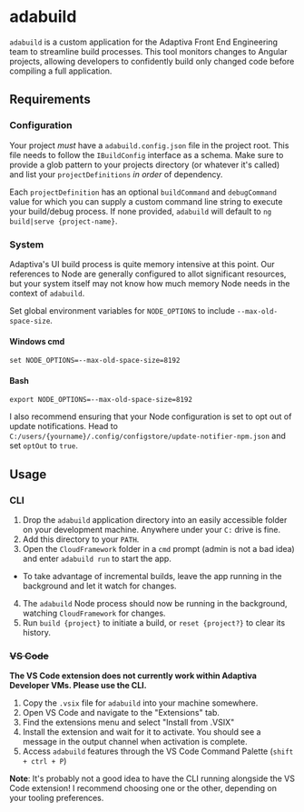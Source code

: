 # adabuild
`adabuild` is a custom application for the Adaptiva Front End Engineering team to streamline build processes. This tool monitors changes to Angular projects, allowing developers to confidently build only changed code before compiling a full application.

## Requirements

### Configuration
Your project _must_ have a `adabuild.config.json` file in the project root. This file needs to follow the `IBuildConfig` interface as a schema. Make sure to provide a glob pattern to your projects directory (or whatever it's called) and list your `projectDefinitions` _in order_ of dependency.

Each `projectDefinition` has an optional `buildCommand` and `debugCommand` value for which you can supply a custom command line string to execute your build/debug process. If none provided, `adabuild` will default to `ng build|serve {project-name}`.

### System
Adaptiva's UI build process is quite memory intensive at this point. Our references to Node are generally configured to allot significant resources, but your system itself may not know how much memory Node needs in the context of `adabuild`.

Set global environment variables for `NODE_OPTIONS` to include `--max-old-space-size`.

#### Windows cmd
```
set NODE_OPTIONS=--max-old-space-size=8192
```

#### Bash
```
export NODE_OPTIONS=--max-old-space-size=8192
```

I also recommend ensuring that your Node configuration is set to opt out of update notifications. Head to `C:/users/{yourname}/.config/configstore/update-notifier-npm.json` and set `optOut` to `true`.

## Usage

### CLI
 1. Drop the `adabuild` application directory into an easily accessible folder on your development machine. Anywhere under your `C:` drive is fine.
 2. Add this directory to your `PATH`.
 3. Open the `CloudFramework` folder in a `cmd` prompt (admin is not a bad idea) and enter `adabuild run` to start the app.
  - To take advantage of incremental builds, leave the app running in the background and let it watch for changes.
 4. The `adabuild` Node process should now be running in the background, watching `CloudFramework` for changes.
 5. Run `build {project}` to initiate a build, or `reset {project?}` to clear its history.

### ~~VS Code~~

**The VS Code extension does not currently work within Adaptiva Developer VMs. Please use the CLI.**

 1. Copy the `.vsix` file for `adabuild` into your machine somewhere.
 2. Open VS Code and navigate to the "Extensions" tab.
 3. Find the extensions menu and select "Install from .VSIX"
 4. Install the extension and wait for it to activate. You should see a message in the output channel when activation is complete.
 5. Access `adabuild` features through the VS Code Command Palette (`shift + ctrl + P`)

**Note**: It's probably not a good idea to have the CLI running alongside the VS Code extension! I recommend choosing one or the other, depending on your tooling preferences.